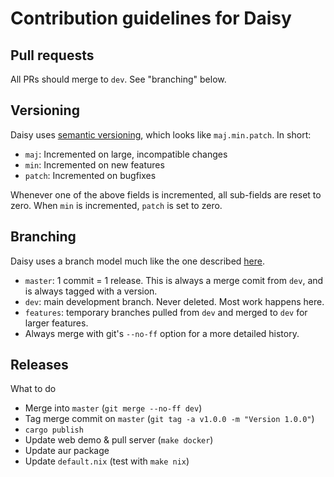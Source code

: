 # Contribution guidelines for Daisy


## Pull requests
All PRs should merge to `dev`. See "branching" below.


## Versioning
Daisy uses [semantic versioning](https://semver.org/), which looks like `maj.min.patch`. In short:
 - `maj`: Incremented on large, incompatible changes
 - `min`: Incremented on new features
 - `patch`: Incremented on bugfixes

Whenever one of the above fields is incremented, all sub-fields are reset to zero. When `min` is incremented, `patch` is set to zero.


## Branching
Daisy uses a branch model much like the one described [here](https://nvie.com/posts/a-successful-git-branching-model).
 - `master`: 1 commit = 1 release. This is always a merge comit from `dev`, and is always tagged with a version.
 - `dev`: main development branch. Never deleted. Most work happens here.
 - `features`: temporary branches pulled from `dev` and merged to `dev` for larger features.
 - Always merge with git's `--no-ff` option for a more detailed history.


## Releases
What to do 
 - Merge into `master` (`git merge --no-ff dev`)
 - Tag merge commit on `master` (`git tag -a v1.0.0 -m "Version 1.0.0"`)
 - `cargo publish`
 - Update web demo & pull server (`make docker`)
 - Update aur package
 - Update `default.nix` (test with `make nix`)